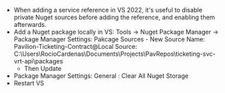 - When adding a service reference in VS 2022, it's useful to disable private Nuget sources before adding the reference, and enabling them afterwards.
- Add a Nuget package locally in VS: Tools -> Nuget Package Manager -> Package Manager Settings: Pakcage Sources - New Source
    Name:     Pavilion-Ticketing-Contract@Local
    Source:   C:\Users\RocioCardenas\Documents\Projects\PavRepos\ticketing-svc-vrt-api\packages
  - Then Update
- Package Manager Settings: General : Clear All Nuget Storage
- Restart VS

